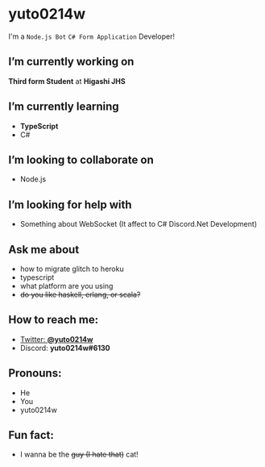 # yuto0214w
I'm a `Node.js Bot` `C# Form Application` Developer!
## **I’m currently working on**
**Third form Student** at **Higashi JHS**
## **I’m currently learning**
- **TypeScript**
- C#
## **I’m looking to collaborate on**
- Node.js
## **I’m looking for help with**
- Something about WebSocket (It affect to C# Discord.Net Development)
## **Ask me about**
- how to migrate glitch to heroku
- typescript
- what platform are you using
- ~~do you like haskell, erlang, or scala?~~
## **How to reach me:**
- [Twitter: **@yuto0214w**](https://twitter.com/yuto0214w)
- Discord: **yuto0214w#6130**
## **Pronouns:**
- He
- You
- yuto0214w
## **Fun fact:**
- I wanna be the ~~guy (I hate that)~~ cat!

